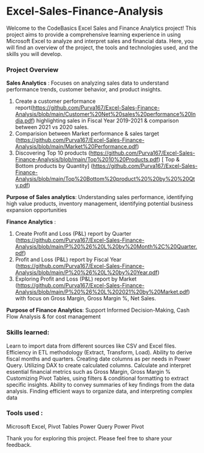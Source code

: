 # Excel-Sales-Finance-Analysis

Welcome to the CodeBasics Excel Sales and Finance Analytics project! This project aims to provide a comprehensive learning experience in using Microsoft Excel to analyze and interpret sales and financial data. Here, you will find an overview of the project, the tools and technologies used, and the skills you will develop.
### Project Overview
**Sales Analytics** : Focuses on analyzing sales data to understand performance trends, customer behavior, and product insights.
1. Create a customer performance report(https://github.com/Purva167/Excel-Sales-Finance-Analysis/blob/main/Customer%20Net%20sales%20performance%20India.pdf) 
   highlighting sales in Fiscal Year 2019-2021 & comparison between 2021 vs 2020 sales.
2. Comparision between Market performance & sales target (https://github.com/Purva167/Excel-Sales-Finance-Analysis/blob/main/Market%20Performance.pdf) 
3. Discovering Top 10 products (https://github.com/Purva167/Excel-Sales-Finance-Analysis/blob/main/Top%2010%20Products.pdf) [ Top & Bottom products by Quantity] 
   (https://github.com/Purva167/Excel-Sales-Finance-Analysis/blob/main/Top%20Bottom%20product%20%20by%20%20Qty.pdf) 

**Purpose of Sales analytics**: Understanding sales performance, identifying high value products, inventory management, identifying potential business expansion opportunities

**Finance Analytics** :
1.  Create Profit and Loss (P&L) report by  Quarter (https://github.com/Purva167/Excel-Sales-Finance-Analysis/blob/main/P%20%26%20L%20by%20Month%2C%20Quarter.pdf) 
2.  Profit and Loss (P&L) report by Fiscal Year (https://github.com/Purva167/Excel-Sales-Finance-Analysis/blob/main/P%20%26%20L%20by%20Year.pdf) 
3.  Exploring  Profit and Loss (P&L) report by Market (https://github.com/Purva167/Excel-Sales-Finance-Analysis/blob/main/P%20%26%20L%202021%20by%20Market.pdf) 
    with focus on Gross Margin, Gross Margin %, Net Sales.
 
**Purpose of Finance Analytics**: Support Informed Decision-Making, Cash Flow Analysis &  for cost management


### Skills learned:
Learn to import data from different sources like CSV and Excel files.
Efficiency in ETL methodology (Extract, Transform, Load).
Ability to derive fiscal months and quarters.
Creating date columns as per needs in Power Query.
Utilizing DAX to create calculated columns.
Calculate and interpret essential financial metrics such as Gross Margin, Gross Margin %
Customizing Pivot Tables, using filters & conditional formatting to extract specific insights.
 Ability to convey  summaries of key findings from the data analysis.
Finding efficient ways to organize data, and interpreting complex data 

### Tools used :
Microsoft Excel, 
Pivot Tables
Power Query
Power Pivot


Thank you for exploring this project. Please feel free to share your feedback.
